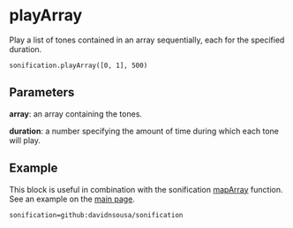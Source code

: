 # playArray

Play a list of tones contained in an array sequentially, each for the specified duration.

```sig
sonification.playArray([0, 1], 500)
```

## Parameters

**array**: an array containing the tones.

**duration**: a number specifying the amount of time during which each tone will play.

## Example

This block is useful in combination with the sonification [mapArray](./docs/mapArray.md) function. See an example on the [main page](./README.md).

```package
sonification=github:davidnsousa/sonification
```
